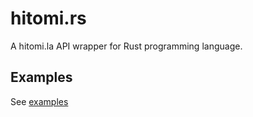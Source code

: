 # hitomi.rs

A hitomi.la API wrapper for Rust programming language.

## Examples

See [examples](https://github.com/syrflover/hitomi.rs/tree/master/examples)
